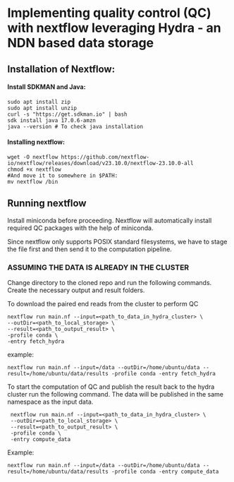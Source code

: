 # Implementing quality control (QC) with nextflow leveraging Hydra - an NDN based data storage

## Installation of Nextflow:

#### Install SDKMAN and Java:
```
sudo apt install zip
sudo apt install unzip
curl -s "https://get.sdkman.io" | bash
sdk install java 17.0.6-amzn
java --version # To check java installation
```

#### Installing nextflow:
```
wget -O nextflow https://github.com/nextflow-io/nextflow/releases/download/v23.10.0/nextflow-23.10.0-all
chmod +x nextflow
#And move it to somewhere in $PATH:
mv nextflow /bin
```

## Running nextflow

Install miniconda before proceeding. Nextflow will automatically install required QC packages with the help of miniconda.  

Since nextflow only supports POSIX standard filesystems, we have to stage the file first and then send it to the computation pipeline.


### ASSUMING THE DATA IS ALREADY IN THE CLUSTER

Change directory to the cloned repo and run the following commands. Create the necessary output and result folders. 

To download the paired end reads from the cluster to perform QC
```
nextflow run main.nf --input=<path_to_data_in_hydra_cluster> \
--outDir=<path_to_local_storage> \
--result=<path_to_output_result> \
-profile conda \
-entry fetch_hydra
```
example:
```
nextflow run main.nf --input=/data --outDir=/home/ubuntu/data --result=/home/ubuntu/data/results -profile conda -entry fetch_hydra
```

To start the computation of QC and publish the result back to the hydra cluster run the following command. The data will be published in the same namespace as the input data. 

```
 nextflow run main.nf --input=<path_to_data_in_hydra_cluster> \
 --outDir=<path_to_local_storage> \
 --result=<path_to_output_result> \
 -profile conda \
 -entry compute_data
```

 Example:
```
nextflow run main.nf --input=/data --outDir=/home/ubuntu/data --result=/home/ubuntu/data/results -profile conda -entry compute_data
```